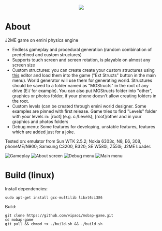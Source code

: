 <p align="center">
  <img src="https://user-images.githubusercontent.com/59665125/182234781-e60b3a3a-1b6f-44e6-84b2-d21a12caa023.png"/>
  <br>
</p>


# About
J2ME game on emini physics engine
- Endless gameplay and procedural generation (random combination of predefined and custom structures)
- Supports touch screen and screen rotation, is playable on almost any screen size
- Custom structures: you can create create your custom structures using [this](https://github.com/vipaoL/mobapp-game-editor-j2me) editor and load them into the game ("Ext Structs" button in the main menu). World generator will use them for generating world. Structures should be saved to a folder named as "MGStructs" in the root of any drive (E:/ for example). You can also put MGStructs folder into "other", graphics or photos folder, if your phone doesn't allow creating folders in the root.
- Custom levels (can be created through emini world designer. Some examples are pinned with first release. Game tries to find "Levels" folder with your levels in: [root] (e.g. c:/Levels), [root]/other and in your graphics and photos folders
- Debug menu: Some features for developing, unstable features, features which are added just for a joke.

Tested on: emulator from Sun WTK 2.5.2; Nokia 6303c, N8, E6, 308, phoneME/N900; Samsung C3200, B320; SE W580i, Z550i; J2ME Loader.

![Gameplay](https://user-images.githubusercontent.com/59665125/170510578-16867f63-9968-4163-9282-d138356c4738.png)
![About screen](https://user-images.githubusercontent.com/59665125/170510649-ac57e0da-7374-4ada-bf7d-33956d262575.png)
![Debug menu](https://user-images.githubusercontent.com/59665125/170510660-60e9d6e1-d99e-4bc7-8931-ed5b952cd5ab.png)
![Main menu](https://user-images.githubusercontent.com/59665125/166309387-667bae51-8be3-45fe-a087-62cd5a91de9d.png)


# Build (linux)
Install dependencies:
```
sudo apt-get install gcc-multilib libxt6:i386
```
Build:
```
git clone https://github.com/vipaoL/mobap-game.git  
cd mobap-game  
git pull && chmod +x ./build.sh && ./build.sh
```
